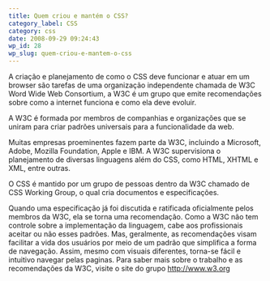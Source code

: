 ```yaml
---
title: Quem criou e mantém o CSS?
category_label: CSS
category: css
date: 2008-09-29 09:24:43
wp_id: 28
wp_slug: quem-criou-e-mantem-o-css
---
```


A criação e planejamento de como o CSS deve funcionar e atuar em um browser são tarefas de uma organização independente chamada de W3C Word Wide Web Consortium, a W3C é um grupo que emite recomendações sobre como a internet funciona e como ela deve evoluir.

A W3C é formada por membros de companhias e organizações que se uniram para criar padrões universais para a funcionalidade da web.

Muitas empresas proeminentes fazem parte da W3C, incluindo a Microsoft, Adobe, Mozilla Foundation, Apple e IBM. A W3C supervisiona o planejamento de diversas linguagens além do CSS, como HTML, XHTML e XML, entre outras.

O CSS é mantido por um grupo de pessoas dentro da W3C chamado de CSS Working Group, o qual cria documentos e especificações.

Quando uma especificação já foi discutida e ratificada oficialmente pelos membros da W3C, ela se torna uma recomendação. Como a W3C não tem controle sobre a implementação da linguagem, cabe aos profissionais aceitar ou não esses padrões. Mas, geralmente, as recomendações visam facilitar a vida dos usuários por meio de um padrão que simplifica a forma de navegação. Assim, mesmo com visuais diferentes, torna-se fácil e intuitivo navegar pelas paginas. Para saber mais sobre o trabalho e as recomendações da W3C, visite o site do grupo <a href="http://www.w3.org/">http://www.w3.org </a>